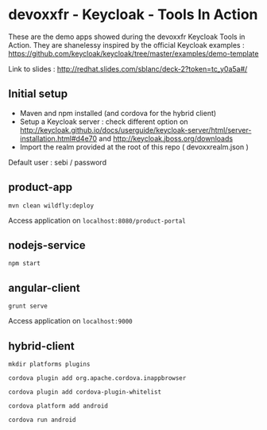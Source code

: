# devoxxfr - Keycloak - Tools In Action

These are the demo apps showed during the devoxxfr Keycloak Tools in Action.
They are shanelessy inspired by the official Keycloak examples : https://github.com/keycloak/keycloak/tree/master/examples/demo-template

Link to slides :  http://redhat.slides.com/sblanc/deck-2?token=tc_y0a5a#/

## Initial setup 
* Maven and npm installed (and cordova for the hybrid client) 
* Setup a Keycloak server : check different option on http://keycloak.github.io/docs/userguide/keycloak-server/html/server-installation.html#d4e70 and http://keycloak.jboss.org/downloads
* Import the realm provided at the root of this repo ( devoxxrealm.json ) 

Default user : sebi / password 


## product-app 

`mvn clean wildfly:deploy` 

Access application on `localhost:8080/product-portal` 

## nodejs-service 

`npm start`

## angular-client

`grunt serve`

Access application on `localhost:9000`

## hybrid-client

```
mkdir platforms plugins

cordova plugin add org.apache.cordova.inappbrowser

cordova plugin add cordova-plugin-whitelist

cordova platform add android

cordova run android


```

    

